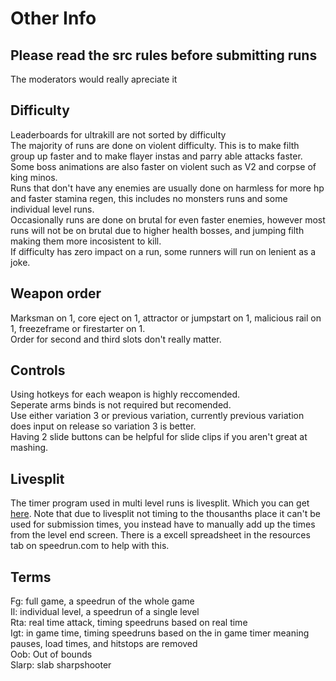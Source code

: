 # Other Info

## Please read the src rules before submitting runs
The moderators would really apreciate it

## Difficulty
Leaderboards for ultrakill are not sorted by difficulty <br/>
The majority of runs are done on violent difficulty. This is to make filth group up faster and to make flayer instas and parry able attacks faster. Some boss animations are also faster on violent such as V2 and corpse of king minos. <br/>
Runs that don't have any enemies are usually done on harmless for more hp and faster stamina regen, this includes no monsters runs and some individual level runs. <br/>
Occasionally runs are done on brutal for even faster enemies, however most runs will not be on brutal due to higher health bosses, and jumping filth making them more incosistent to kill. <br/>
If difficulty has zero impact on a run, some runners will run on lenient as a joke. <br/>
 
## Weapon order
Marksman on 1, core eject on 1, attractor or jumpstart on 1, malicious rail on 1, freezeframe or firestarter on 1. <br/>
Order for second and third slots don't really matter.

## Controls
Using hotkeys for each weapon is highly reccomended. <br/>
Seperate arms binds is not required but recomended. <br/>
Use either variation 3 or previous variation, currently previous variation does input on release so variation 3 is better. <br/>
Having 2 slide buttons can be helpful for slide clips if you aren't great at mashing. <br/>

## Livesplit
The timer program used in multi level runs is livesplit. Which you can get [here](https://livesplit.org/). Note that due to livesplit not timing to the thousanths place it can't be used for submission times, you instead have to manually add up the times from the level end screen. There is a excell spreadsheet in the resources tab on speedrun.com to help with this. 

## Terms
Fg: full game, a speedrun of the whole game <br/>
Il: individual level, a speedrun of a single level <br/>
Rta: real time attack, timing speedruns based on real time <br/>
Igt: in game time, timing speedruns based on the in game timer meaning pauses, load times, and hitstops are removed <br/>
Oob: Out of bounds <br/>
Slarp: slab sharpshooter <br/>

